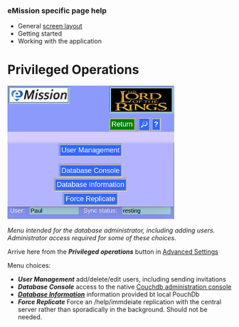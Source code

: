 ### eMission specific page help
* General [screen layout](/help/GeneralLayout.md)
* Getting started
* Working with the application


# Privileged Operations
![](/images/Administration.png)

*Menu intended for the database administrator, including adding users. Administrator access required for some of these choices.*
 
Arrive here from the *__Privileged operations__* button in [Advanced Settings](/help/settings.md)

Menu choices:
* *__User Management__* add/delete/edit users, including sending invitations
* *__Database Console__* access to the native [Couchdb administration console](https://couchdb.apache.org/fauxton-visual-guide/) 
* [*__Database Information__*](/help/DatabaseInfo.md) information provided bt local PouchDb
* *__Force Replicate__* Force an /help/immdeiate replication with the central server rather than sporadically in the background. Should not be needed.

